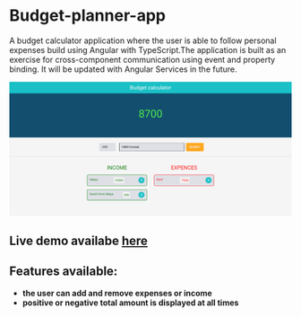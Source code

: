 # Budget-planner-app

A budget calculator application where the user is able to follow personal expenses build using Angular with TypeScript.The application is built as an exercise for cross-component communication using event and property binding. It will be updated with Angular Services in the future.

![Main page](budget.png)
## Live demo availabe [here](https://budget-planner-angular.netlify.app/)

## Features available:

- **the user can add and remove expenses or income**
- **positive or negative total amount is displayed at all times**
